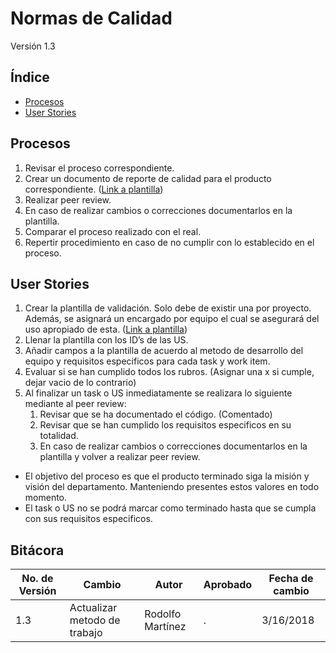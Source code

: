 # Normas de Calidad
Versión 1.3


## Índice
* [Procesos](#procesos)
* [User Stories](#US)

<a id="procesos"></a>
## Procesos

1. Revisar el proceso correspondiente.
1. Crear un documento de reporte de calidad para el producto correspondiente. ([Link a plantilla](https://docs.google.com/document/d/15oornAUCWT1yzm99BOdBoMFmlb2Im9zS4xnGPaqICj0/edit))
1. Realizar peer review.
1. En caso de realizar cambios o correcciones documentarlos en la plantilla.
1. Comparar el proceso realizado con el real.
1. Repertir procedimiento en caso de no cumplir con lo establecido en el proceso.

<a id="US"></a>
## User Stories

1. Crear la plantilla de validación. Solo debe de existir una por proyecto. Además, se asignará un encargado por equipo el cual se asegurará del uso apropiado de esta.  ([Link a plantilla](https://docs.google.com/spreadsheets/d/1Sqc37nXJkPJiw0T0BJ-GhtfTWmNsYuW5yb1orBni9XQ/edit#gid=0))
1. Llenar la plantilla con los ID’s de las US.
1. Añadir campos a la plantilla de acuerdo al metodo de desarrollo del equipo y requisitos especificos para cada task y work item.
1. Evaluar si se han cumplido todos los rubros. (Asignar una x si cumple, dejar vacio de lo contrario)
1. Al finalizar un task o US inmediatamente se realizara lo siguiente mediante al peer review:
    1. Revisar que se ha documentado el código. (Comentado)
    1. Revisar que se han cumplido los requisitos especificos en su totalidad.
    1. En caso de realizar cambios o correcciones documentarlos en la plantilla y volver a realizar peer review. 

* El objetivo del proceso es que el producto terminado siga la misión y visión del departamento. Manteniendo presentes estos valores en todo momento. 
* El task o US no se podrá marcar como terminado hasta que se cumpla con sus requisitos especificos.

## Bitácora


No. de Versión | Cambio | Autor | Aprobado | Fecha de cambio
---------------|--------|-------|----------|----------------
1.3 | Actualizar metodo de trabajo | Rodolfo Martínez | . | 3/16/2018
